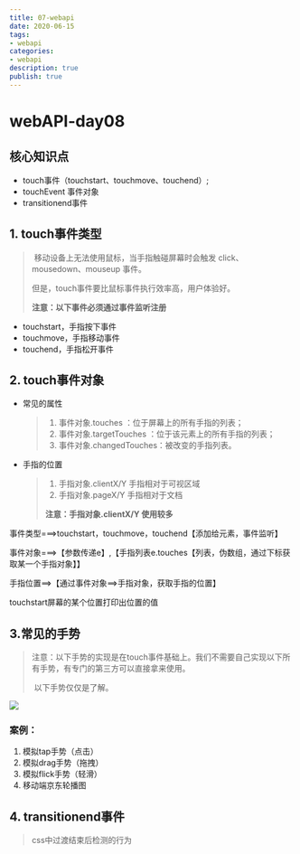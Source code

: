 ```yaml
---
title: 07-webapi
date: 2020-06-15
tags: 
- webapi
categories: 
- webapi
description: true
publish: true
---
```



# webAPI-day08

## 核心知识点

+ touch事件（touchstart、touchmove、touchend）;
+ touchEvent 事件对象
+ transitionend事件



## 1. touch事件类型

> ​	移动设备上无法使用鼠标，当手指触碰屏幕时会触发 click、mousedown、mouseup 事件。
>
> 但是，touch事件要比鼠标事件执行效率高，用户体验好。
>
> **注意：以下事件必须通过事件监听注册** 

+ touchstart，手指按下事件
+ touchmove，手指移动事件
+ touchend，手指松开事件


## 2. touch事件对象

+ 常见的属性

  > 1. 事件对象.touches ：位于屏幕上的所有手指的列表；
  > 2. 事件对象.targetTouches ：位于该元素上的所有手指的列表；
  > 3. 事件对象.changedTouches：被改变的手指列表。

+ 手指的位置

  > 1. 手指对象.clientX/Y 手指相对于可视区域
  > 2. 手指对象.pageX/Y 手指相对于文档
  >
  > **注意：手指对象.clientX/Y 使用较多**  

事件类型===>touchstart，touchmove，touchend【添加给元素，事件监听】

事件对象===>【参数传递e】,【手指列表e.touches【列表，伪数组，通过下标获取某一个手指对象】】

手指位置==>【通过事件对象==>手指对象，获取手指的位置】

touchstart屏幕的某个位置打印出位置的值



## 3.常见的手势

> ​	注意：以下手势的实现是在touch事件基础上。我们不需要自己实现以下所有手势，有专门的第三方可以直接拿来使用。
>
> ​	以下手势仅仅是了解。

![](media/01.png)



### 案例：

<meta name="viewport" content="width=device-width, initial-scale=1.0">
  <meta http-equiv="X-UA-Compatible" content="ie=edge">

1. 模拟tap手势（点击）
2. 模拟drag手势（拖拽）
3. 模拟flick手势（轻滑）
4. 移动端京东轮播图




## 4. transitionend事件

> css中过渡结束后检测的行为

